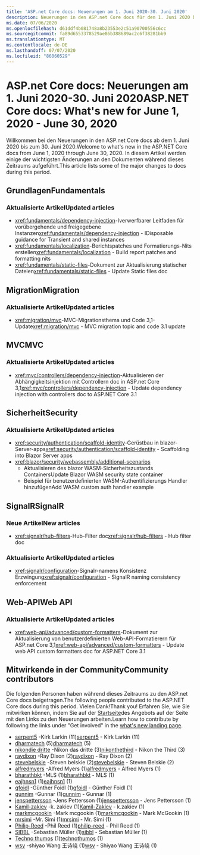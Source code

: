 ```yaml
---
title: 'ASP.net Core docs: Neuerungen am 1. Juni 2020-30. Juni 2020'
description: Neuerungen in den ASP.net Core docs für den 1. Juni 2020 bis zum 30. Juni 2020.
ms.date: 07/06/2020
ms.openlocfilehash: d61ddf4b081748a8b23553e2c51a90700556c6cc
ms.sourcegitcommit: fa89d6553378529ae86b388689ac2c6f38281bb9
ms.translationtype: MT
ms.contentlocale: de-DE
ms.lasthandoff: 07/07/2020
ms.locfileid: "86060529"
---
```

# <a name="aspnet-core-docs-whats-new-for-june-1-2020---june-30-2020"></a><span data-ttu-id="ddc86-103">ASP.net Core docs: Neuerungen am 1. Juni 2020-30. Juni 2020</span><span class="sxs-lookup"><span data-stu-id="ddc86-103">ASP.NET Core docs: What's new for June 1, 2020 - June 30, 2020</span></span>

<span data-ttu-id="ddc86-104">Willkommen bei den Neuerungen in den ASP.net Core docs ab dem 1. Juni 2020 bis zum 30. Juni 2020.</span><span class="sxs-lookup"><span data-stu-id="ddc86-104">Welcome to what's new in the ASP.NET Core docs from June 1, 2020 through June 30, 2020.</span></span> <span data-ttu-id="ddc86-105">In diesem Artikel werden einige der wichtigsten Änderungen an den Dokumenten während dieses Zeitraums aufgeführt.</span><span class="sxs-lookup"><span data-stu-id="ddc86-105">This article lists some of the major changes to docs during this period.</span></span>

## <a name="fundamentals"></a><span data-ttu-id="ddc86-106">Grundlagen</span><span class="sxs-lookup"><span data-stu-id="ddc86-106">Fundamentals</span></span>

### <a name="updated-articles"></a><span data-ttu-id="ddc86-107">Aktualisierte Artikel</span><span class="sxs-lookup"><span data-stu-id="ddc86-107">Updated articles</span></span>

- <span data-ttu-id="ddc86-108"><xref:fundamentals/dependency-injection>-Iverwerfbarer Leitfaden für vorübergehende und freigegebene Instanzen</span><span class="sxs-lookup"><span data-stu-id="ddc86-108"><xref:fundamentals/dependency-injection> - IDisposable guidance for Transient and shared instances</span></span>
- <span data-ttu-id="ddc86-109"><xref:fundamentals/localization>-Berichtspatches und Formatierungs-Nits erstellen</span><span class="sxs-lookup"><span data-stu-id="ddc86-109"><xref:fundamentals/localization> - Build report patches and formatting nits</span></span>
- <span data-ttu-id="ddc86-110"><xref:fundamentals/static-files>-Dokument zur Aktualisierung statischer Dateien</span><span class="sxs-lookup"><span data-stu-id="ddc86-110"><xref:fundamentals/static-files> - Update Static files doc</span></span>

## <a name="migration"></a><span data-ttu-id="ddc86-111">Migration</span><span class="sxs-lookup"><span data-stu-id="ddc86-111">Migration</span></span>

### <a name="updated-articles"></a><span data-ttu-id="ddc86-112">Aktualisierte Artikel</span><span class="sxs-lookup"><span data-stu-id="ddc86-112">Updated articles</span></span>

- <span data-ttu-id="ddc86-113"><xref:migration/mvc>-MVC-Migrationsthema und Code 3,1-Update</span><span class="sxs-lookup"><span data-stu-id="ddc86-113"><xref:migration/mvc> - MVC migration topic and code 3.1 update</span></span>

## <a name="mvc"></a><span data-ttu-id="ddc86-114">MVC</span><span class="sxs-lookup"><span data-stu-id="ddc86-114">MVC</span></span>

### <a name="updated-articles"></a><span data-ttu-id="ddc86-115">Aktualisierte Artikel</span><span class="sxs-lookup"><span data-stu-id="ddc86-115">Updated articles</span></span>

- <span data-ttu-id="ddc86-116"><xref:mvc/controllers/dependency-injection>-Aktualisieren der Abhängigkeitsinjektion mit Controllern doc in ASP.net Core 3,1</span><span class="sxs-lookup"><span data-stu-id="ddc86-116"><xref:mvc/controllers/dependency-injection> - Update dependency injection with controllers doc to ASP.NET Core 3.1</span></span>

## <a name="security"></a><span data-ttu-id="ddc86-117">Sicherheit</span><span class="sxs-lookup"><span data-stu-id="ddc86-117">Security</span></span>

### <a name="updated-articles"></a><span data-ttu-id="ddc86-118">Aktualisierte Artikel</span><span class="sxs-lookup"><span data-stu-id="ddc86-118">Updated articles</span></span>

- <span data-ttu-id="ddc86-119"><xref:security/authentication/scaffold-identity>-Gerüstbau in blazor-Server-apps</span><span class="sxs-lookup"><span data-stu-id="ddc86-119"><xref:security/authentication/scaffold-identity> - Scaffolding into Blazor Server apps</span></span>
- <xref:blazor/security/webassembly/additional-scenarios>
  - <span data-ttu-id="ddc86-120">Aktualisieren des blazor WASM-Sicherheitszustands Containers</span><span class="sxs-lookup"><span data-stu-id="ddc86-120">Update Blazor WASM security state container</span></span>
  - <span data-ttu-id="ddc86-121">Beispiel für benutzerdefinierten WASM-Authentifizierungs Handler hinzufügen</span><span class="sxs-lookup"><span data-stu-id="ddc86-121">Add WASM custom auth handler example</span></span>

## <a name="signalr"></a><span data-ttu-id="ddc86-122">SignalR</span><span class="sxs-lookup"><span data-stu-id="ddc86-122">SignalR</span></span>

### <a name="new-articles"></a><span data-ttu-id="ddc86-123">Neue Artikel</span><span class="sxs-lookup"><span data-stu-id="ddc86-123">New articles</span></span>

- <span data-ttu-id="ddc86-124"><xref:signalr/hub-filters>-Hub-Filter doc</span><span class="sxs-lookup"><span data-stu-id="ddc86-124"><xref:signalr/hub-filters> - Hub filter doc</span></span>

### <a name="updated-articles"></a><span data-ttu-id="ddc86-125">Aktualisierte Artikel</span><span class="sxs-lookup"><span data-stu-id="ddc86-125">Updated articles</span></span>

- <span data-ttu-id="ddc86-126"><xref:signalr/configuration>-Signalr-namens Konsistenz Erzwingung</span><span class="sxs-lookup"><span data-stu-id="ddc86-126"><xref:signalr/configuration> - SignalR naming consistency enforcement</span></span>

## <a name="web-api"></a><span data-ttu-id="ddc86-127">Web-API</span><span class="sxs-lookup"><span data-stu-id="ddc86-127">Web API</span></span>

### <a name="updated-articles"></a><span data-ttu-id="ddc86-128">Aktualisierte Artikel</span><span class="sxs-lookup"><span data-stu-id="ddc86-128">Updated articles</span></span>

- <span data-ttu-id="ddc86-129"><xref:web-api/advanced/custom-formatters>-Dokument zur Aktualisierung von benutzerdefinierten Web-API-Formatierern für ASP.net Core 3,1</span><span class="sxs-lookup"><span data-stu-id="ddc86-129"><xref:web-api/advanced/custom-formatters> - Update web API custom formatters doc for ASP.NET Core 3.1</span></span>

## <a name="community-contributors"></a><span data-ttu-id="ddc86-130">Mitwirkende in der Community</span><span class="sxs-lookup"><span data-stu-id="ddc86-130">Community contributors</span></span>

<span data-ttu-id="ddc86-131">Die folgenden Personen haben während dieses Zeitraums zu den ASP.net Core docs beigetragen.</span><span class="sxs-lookup"><span data-stu-id="ddc86-131">The following people contributed to the ASP.NET Core docs during this period.</span></span> <span data-ttu-id="ddc86-132">Vielen Dank!</span><span class="sxs-lookup"><span data-stu-id="ddc86-132">Thank you!</span></span> <span data-ttu-id="ddc86-133">Erfahren Sie, wie Sie mitwirken können, indem Sie auf der [Startseite](index.yml)des Angebots auf der Seite mit den Links zu den Neuerungen arbeiten.</span><span class="sxs-lookup"><span data-stu-id="ddc86-133">Learn how to contribute by following the links under "Get involved" in the [what's new landing page](index.yml).</span></span>

- <span data-ttu-id="ddc86-134">[serpent5](https://github.com/serpent5) -Kirk Larkin (11)</span><span class="sxs-lookup"><span data-stu-id="ddc86-134">[serpent5](https://github.com/serpent5) - Kirk Larkin (11)</span></span>
- <span data-ttu-id="ddc86-135">[dharmatech](https://github.com/dharmatech) (5)</span><span class="sxs-lookup"><span data-stu-id="ddc86-135">[dharmatech](https://github.com/dharmatech) (5)</span></span>
- <span data-ttu-id="ddc86-136">[nikondie dritte](https://github.com/nikonthethird) -Nikon das dritte (3)</span><span class="sxs-lookup"><span data-stu-id="ddc86-136">[nikonthethird](https://github.com/nikonthethird) - Nikon the Third (3)</span></span>
- <span data-ttu-id="ddc86-137">[raydixon](https://github.com/raydixon) -Ray Dixon (2)</span><span class="sxs-lookup"><span data-stu-id="ddc86-137">[raydixon](https://github.com/raydixon) - Ray Dixon (2)</span></span>
- <span data-ttu-id="ddc86-138">[stevebelskie](https://github.com/stevebelskie) -Steven belskie (2)</span><span class="sxs-lookup"><span data-stu-id="ddc86-138">[stevebelskie](https://github.com/stevebelskie) - Steven Belskie (2)</span></span>
- <span data-ttu-id="ddc86-139">[alfredmyers](https://github.com/alfredmyers) -Alfred Myers (1)</span><span class="sxs-lookup"><span data-stu-id="ddc86-139">[alfredmyers](https://github.com/alfredmyers) - Alfred Myers (1)</span></span>
- <span data-ttu-id="ddc86-140">[bharathbkt](https://github.com/bharathbkt) -MLS (1)</span><span class="sxs-lookup"><span data-stu-id="ddc86-140">[bharathbkt](https://github.com/bharathbkt) - MLS (1)</span></span>
- <span data-ttu-id="ddc86-141">[eajhnsn1](https://github.com/eajhnsn1) (1)</span><span class="sxs-lookup"><span data-stu-id="ddc86-141">[eajhnsn1](https://github.com/eajhnsn1) (1)</span></span>
- <span data-ttu-id="ddc86-142">[gfoidl](https://github.com/gfoidl) -Günther Foidl (1)</span><span class="sxs-lookup"><span data-stu-id="ddc86-142">[gfoidl](https://github.com/gfoidl) - Günther Foidl (1)</span></span>
- <span data-ttu-id="ddc86-143">[gunnim](https://github.com/gunnim) -Gunnar (1)</span><span class="sxs-lookup"><span data-stu-id="ddc86-143">[gunnim](https://github.com/gunnim) - Gunnar (1)</span></span>
- <span data-ttu-id="ddc86-144">[jenspettersson](https://github.com/jenspettersson) -Jens Pettersson (1)</span><span class="sxs-lookup"><span data-stu-id="ddc86-144">[jenspettersson](https://github.com/jenspettersson) - Jens Pettersson (1)</span></span>
- <span data-ttu-id="ddc86-145">[Kamil-zakiev](https://github.com/Kamil-Zakiev) -k. zakiev (1)</span><span class="sxs-lookup"><span data-stu-id="ddc86-145">[Kamil-Zakiev](https://github.com/Kamil-Zakiev) - k.zakiev (1)</span></span>
- <span data-ttu-id="ddc86-146">[markmcgookin](https://github.com/markmcgookin) -Mark mcgookin (1)</span><span class="sxs-lookup"><span data-stu-id="ddc86-146">[markmcgookin](https://github.com/markmcgookin) - Mark McGookin (1)</span></span>
- <span data-ttu-id="ddc86-147">[mrsimi](https://github.com/mrsimi) -Mr. Simi (1)</span><span class="sxs-lookup"><span data-stu-id="ddc86-147">[mrsimi](https://github.com/mrsimi) - Mr. Simi (1)</span></span>
- <span data-ttu-id="ddc86-148">[Philip-Reed](https://github.com/philip-reed) -Phil Reed (1)</span><span class="sxs-lookup"><span data-stu-id="ddc86-148">[philip-reed](https://github.com/philip-reed) - Phil Reed (1)</span></span>
- <span data-ttu-id="ddc86-149">[SIBBL](https://github.com/sibbl) -Sebastian Müller (1)</span><span class="sxs-lookup"><span data-stu-id="ddc86-149">[sibbl](https://github.com/sibbl) - Sebastian Müller (1)</span></span>
- <span data-ttu-id="ddc86-150">[Techno thumos](https://github.com/technothumos) (1)</span><span class="sxs-lookup"><span data-stu-id="ddc86-150">[technothumos](https://github.com/technothumos) (1)</span></span>
- <span data-ttu-id="ddc86-151">[wsy](https://github.com/wsy) -shiyao Wang 王诗峣 (1)</span><span class="sxs-lookup"><span data-stu-id="ddc86-151">[wsy](https://github.com/wsy) - Shiyao Wang 王诗峣 (1)</span></span>
